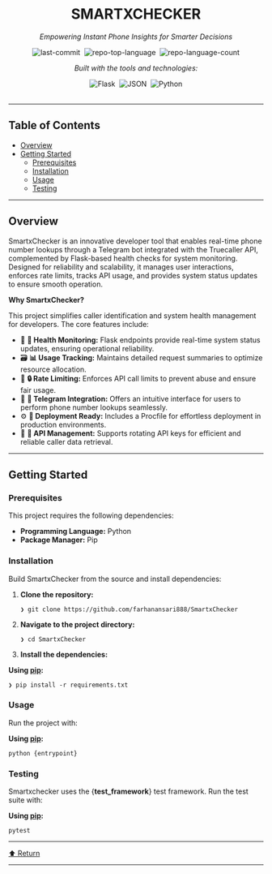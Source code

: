 <div id="top" class="">

<div align="center" class="text-center">
<h1>SMARTXCHECKER</h1>
<p><em>Empowering Instant Phone Insights for Smarter Decisions</em></p>

<img alt="last-commit" src="https://img.shields.io/github/last-commit/farhanansari888/SmartxChecker?style=flat&amp;logo=git&amp;logoColor=white&amp;color=0080ff" class="inline-block mx-1" style="margin: 0px 2px;">
<img alt="repo-top-language" src="https://img.shields.io/github/languages/top/farhanansari888/SmartxChecker?style=flat&amp;color=0080ff" class="inline-block mx-1" style="margin: 0px 2px;">
<img alt="repo-language-count" src="https://img.shields.io/github/languages/count/farhanansari888/SmartxChecker?style=flat&amp;color=0080ff" class="inline-block mx-1" style="margin: 0px 2px;">
<p><em>Built with the tools and technologies:</em></p>
<img alt="Flask" src="https://img.shields.io/badge/Flask-000000.svg?style=flat&amp;logo=Flask&amp;logoColor=white" class="inline-block mx-1" style="margin: 0px 2px;">
<img alt="JSON" src="https://img.shields.io/badge/JSON-000000.svg?style=flat&amp;logo=JSON&amp;logoColor=white" class="inline-block mx-1" style="margin: 0px 2px;">
<img alt="Python" src="https://img.shields.io/badge/Python-3776AB.svg?style=flat&amp;logo=Python&amp;logoColor=white" class="inline-block mx-1" style="margin: 0px 2px;">
</div>
<br>
<hr>
<h2>Table of Contents</h2>
<ul class="list-disc pl-4 my-0">
<li class="my-0"><a href="#overview">Overview</a></li>
<li class="my-0"><a href="#getting-started">Getting Started</a>
<ul class="list-disc pl-4 my-0">
<li class="my-0"><a href="#prerequisites">Prerequisites</a></li>
<li class="my-0"><a href="#installation">Installation</a></li>
<li class="my-0"><a href="#usage">Usage</a></li>
<li class="my-0"><a href="#testing">Testing</a></li>
</ul>
</li>
</ul>
<hr>
<h2>Overview</h2>
<p>SmartxChecker is an innovative developer tool that enables real-time phone number lookups through a Telegram bot integrated with the Truecaller API, complemented by Flask-based health checks for system monitoring. Designed for reliability and scalability, it manages user interactions, enforces rate limits, tracks API usage, and provides system status updates to ensure smooth operation.</p>
<p><strong>Why SmartxChecker?</strong></p>
<p>This project simplifies caller identification and system health management for developers. The core features include:</p>
<ul class="list-disc pl-4 my-0">
<li class="my-0">🧪 <strong>🔧 Health Monitoring:</strong> Flask endpoints provide real-time system status updates, ensuring operational reliability.</li>
<li class="my-0">🗃️ <strong>📊 Usage Tracking:</strong> Maintains detailed request summaries to optimize resource allocation.</li>
<li class="my-0">🚦 <strong>🔒 Rate Limiting:</strong> Enforces API call limits to prevent abuse and ensure fair usage.</li>
<li class="my-0">📱 <strong>🤖 Telegram Integration:</strong> Offers an intuitive interface for users to perform phone number lookups seamlessly.</li>
<li class="my-0">⚙️ <strong>🚀 Deployment Ready:</strong> Includes a Procfile for effortless deployment in production environments.</li>
<li class="my-0">🔑 <strong>🔄 API Management:</strong> Supports rotating API keys for efficient and reliable caller data retrieval.</li>
</ul>
<hr>
<h2>Getting Started</h2>
<h3>Prerequisites</h3>
<p>This project requires the following dependencies:</p>
<ul class="list-disc pl-4 my-0">
<li class="my-0"><strong>Programming Language:</strong> Python</li>
<li class="my-0"><strong>Package Manager:</strong> Pip</li>
</ul>
<h3>Installation</h3>
<p>Build SmartxChecker from the source and install dependencies:</p>
<ol>
<li class="my-0">
<p><strong>Clone the repository:</strong></p>
<pre><code class="language-sh">❯ git clone https://github.com/farhanansari888/SmartxChecker
</code></pre>
</li>
<li class="my-0">
<p><strong>Navigate to the project directory:</strong></p>
<pre><code class="language-sh">❯ cd SmartxChecker
</code></pre>
</li>
<li class="my-0">
<p><strong>Install the dependencies:</strong></p>
</li>
</ol>
<p><strong>Using <a href="https://pypi.org/project/pip/">pip</a>:</strong></p>
<pre><code class="language-sh">❯ pip install -r requirements.txt
</code></pre>
<h3>Usage</h3>
<p>Run the project with:</p>
<p><strong>Using <a href="https://pypi.org/project/pip/">pip</a>:</strong></p>
<pre><code class="language-sh">python {entrypoint}
</code></pre>
<h3>Testing</h3>
<p>Smartxchecker uses the {<strong>test_framework</strong>} test framework. Run the test suite with:</p>
<p><strong>Using <a href="https://pypi.org/project/pip/">pip</a>:</strong></p>
<pre><code class="language-sh">pytest
</code></pre>
<hr>
<div align="left" class=""><a href="#top">⬆ Return</a></div>
<hr></div>
